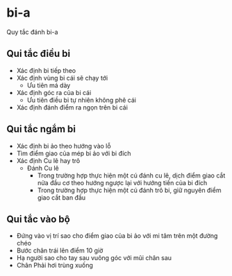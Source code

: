 # bi-a
Quy tắc đánh bi-a

## Qui tắc điều bi
- Xác định bi tiếp theo
- Xác định vùng bi cái sẽ chạy tới
  - Ưu tiên má dày
- Xác định góc ra của bi cái
  - Ưu tiên điều bi tự nhiên không phê cái
- Xác định đánh điểm ra ngọn trên bi cái

## Qui tắc ngắm bi
- Xác định bi ảo theo hướng vào lỗ
- Tìm điểm giao của mép bi ảo với bi đích
- Xác định Cu lê hay trô
  - Đánh Cu lê
    - Trong trường hợp thực hiện một cú đánh cu lê, dịch điểm giao cắt nửa đầu cơ theo hướng ngược lại với hướng tiến của bi đích
    - Trong trường hợp thực hiện một cú đánh trô bi, giữ nguyên điểm giao cắt ban đầu
## Qui tắc vào bộ
- Đứng vào vị trí sao cho điểm giao của bi ảo với mi tâm trên một đường chéo
- Bước chân trái lên điểm 10 giờ
- Hạ người sao cho tay sau vuông góc với mũi chân sau
- Chân Phải hơi trùng xuống

